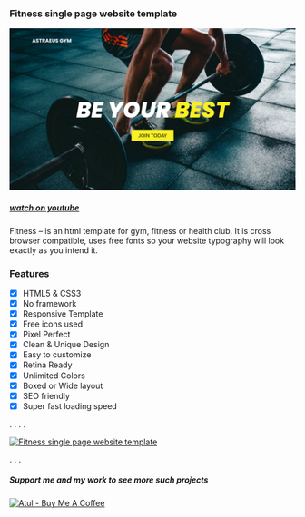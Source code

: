 ### Fitness single page website template

![Fitness single page website template](fitness.png)

##### [watch on youtube](https://www.youtube.com/watch?v=1cm_FlIOLyI)

Fitness – is an html template for gym, fitness or health club. It is cross browser compatible, uses free fonts so your website typography will look exactly as you intend it.


### Features
- [x] HTML5 & CSS3
- [x] No framework
- [x] Responsive Template
- [x] Free icons used
- [x] Pixel Perfect
- [x] Clean & Unique Design
- [x] Easy to customize
- [x] Retina Ready
- [x] Unlimited Colors
- [x] Boxed or Wide layout
- [x] SEO friendly
- [x] Super fast loading speed

.
.
.
.

[![Fitness single page website template](https://i.ibb.co/vwN8cgW/live-demo.png)](https://atulcodex-fitness.netlify.app/)

.
.
.
##### Support me and my work to see more such projects
[![Atul - Buy Me A Coffee](https://i.ibb.co/7rR9S4L/buy-me-a-coffee.png)](https://www.buymeacoffee.com/atulcodex)